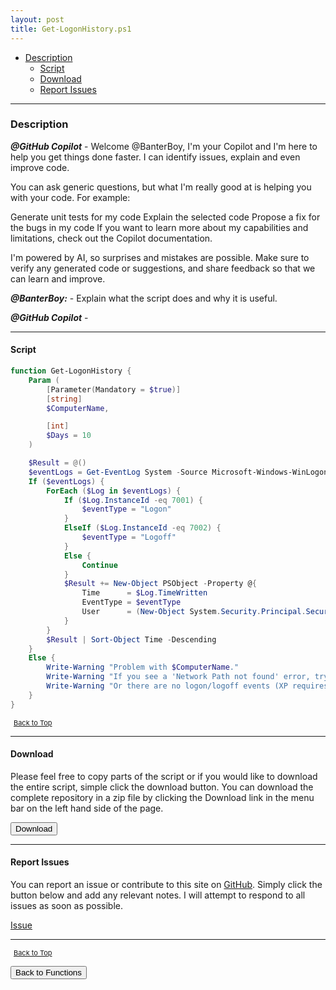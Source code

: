 ```yaml
---
layout: post
title: Get-LogonHistory.ps1
---
```


- [Description](#description)
  - [Script](#script)
  - [Download](#download)
  - [Report Issues](#report-issues)

---

### Description

**_@GitHub Copilot_** - Welcome @BanterBoy, I'm your Copilot and I'm here to help you get things done faster. I can identify issues, explain and even improve code.

You can ask generic questions, but what I'm really good at is helping you with your code. For example:

Generate unit tests for my code
Explain the selected code
Propose a fix for the bugs in my code
If you want to learn more about my capabilities and limitations, check out the Copilot documentation.

I'm powered by AI, so surprises and mistakes are possible. Make sure to verify any generated code or suggestions, and share feedback so that we can learn and improve.

**_@BanterBoy:_** - Explain what the script does and why it is useful.

**_@GitHub Copilot_** -

---

#### Script

```powershell
function Get-LogonHistory {
    Param (
        [Parameter(Mandatory = $true)]
        [string]
        $ComputerName,

        [int]
        $Days = 10
    )

    $Result = @()
    $eventLogs = Get-EventLog System -Source Microsoft-Windows-WinLogon -After (Get-Date).AddDays(-$Days) -ComputerName $ComputerName
    If ($eventLogs) {
        ForEach ($Log in $eventLogs) {
            If ($Log.InstanceId -eq 7001) {
                $eventType = "Logon"
            }
            ElseIf ($Log.InstanceId -eq 7002) {
                $eventType = "Logoff"
            }
            Else {
                Continue
            }
            $Result += New-Object PSObject -Property @{
                Time      = $Log.TimeWritten
                EventType = $eventType
                User      = (New-Object System.Security.Principal.SecurityIdentifier $Log.ReplacementStrings[1]).Translate([System.Security.Principal.NTAccount])
            }
        }
        $Result | Sort-Object Time -Descending
    }
    Else {
        Write-Warning "Problem with $ComputerName."
        Write-Warning "If you see a 'Network Path not found' error, try starting the Remote Registry service on that Computer."
        Write-Warning "Or there are no logon/logoff events (XP requires auditing be turned on)"
    }
}
```

<span style="font-size:11px;"><a href="#"><i class="fas fa-caret-up" aria-hidden="true" style="color: white; margin-right:5px;"></i>Back to Top</a></span>

---

#### Download

Please feel free to copy parts of the script or if you would like to download the entire script, simple click the download button. You can download the complete repository in a zip file by clicking the Download link in the menu bar on the left hand side of the page.

<button class="btn" type="submit" onclick="window.open('/PowerShell/functions/activeDirectory/Get-LogonHistory.ps1')">
    <i class="fa fa-cloud-download-alt">
    </i>
        Download
</button>

---

#### Report Issues

You can report an issue or contribute to this site on <a href="https://github.com/BanterBoy/scripts-blog/issues">GitHub</a>. Simply click the button below and add any relevant notes. I will attempt to respond to all issues as soon as possible.

<!-- Place this tag where you want the button to render. -->

<a class="github-button" href="https://github.com/BanterBoy/scripts-blog/issues/new?title=Get-LogonHistory.ps1&body=There is a problem with this function. Please find details below." data-show-count="true" aria-label="Issue BanterBoy/scripts-blog on GitHub">Issue</a>

---

<span style="font-size:11px;"><a href="#"><i class="fas fa-caret-up" aria-hidden="true" style="color: white; margin-right:5px;"></i>Back to Top</a></span>

<a href="/menu/_pages/functions.html">
    <button class="btn">
        <i class='fas fa-reply'>
        </i>
            Back to Functions
    </button>
</a>

[1]: http://ecotrust-canada.github.io/markdown-toc
[2]: https://github.com/googlearchive/code-prettify
